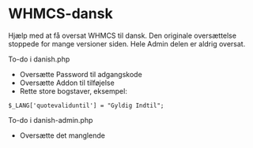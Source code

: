 WHMCS-dansk
===========

Hjælp med at få oversat WHMCS til dansk.
Den originale oversættelse stoppede for mange versioner siden.
Hele Admin delen er aldrig oversat.


To-do i danish.php
 - Oversætte Password til adgangskode
 - Oversætte Addon til tilføjelse
 - Rette store bogstaver, eksempel:
 ```
$_LANG['quotevaliduntil'] = "Gyldig Indtil";
```

To-do i danish-admin.php
 - Oversætte det manglende
